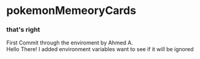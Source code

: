 # pokemonMemeoryCards

### that's right

First Commit through the enviroment by Ahmed A.  
Hello There!  I added environment variables want to see if it will be ignored

